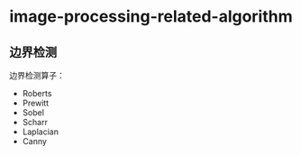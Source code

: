 # image-processing-related-algorithm

## 边界检测

边界检测算子：

- Roberts
- Prewitt
- Sobel
- Scharr
- Laplacian
- Canny